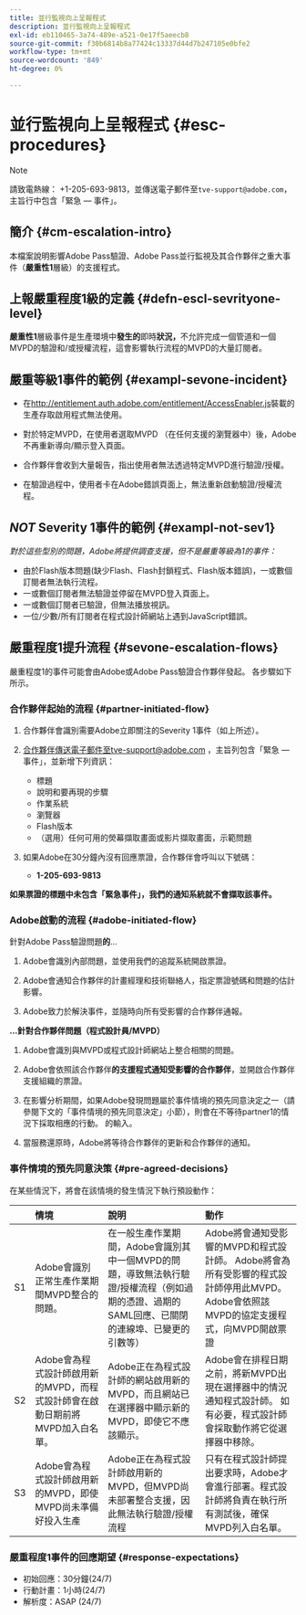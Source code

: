 ```yaml
---
title: 並行監視向上呈報程式
description: 並行監視向上呈報程式
exl-id: eb110465-3a74-489e-a521-0e17f5aeecb8
source-git-commit: f30b6814b8a77424c13337d44d7b247105e0bfe2
workflow-type: tm+mt
source-wordcount: '849'
ht-degree: 0%

---
```


# 並行監視向上呈報程式 {#esc-procedures}

>[!NOTE]
>
>請致電熱線： +1-205-693-9813，並傳送電子郵件至`tve-support@adobe.com`，主旨行中包含「緊急 — 事件」。


## 簡介 {#cm-escalation-intro}

本檔案說明影響Adobe Pass驗證、Adobe Pass並行監視及其合作夥伴之重大事件（**嚴重性1**&#x200B;層級）的支援程式。

## 上報嚴重程度1級的定義 {#defn-escl-sevrityone-level}

**嚴重性1**&#x200B;層級事件是生產環境中&#x200B;**發生的**&#x200B;即時&#x200B;**狀況，**&#x200B;不允許完成一個管道和一個MVPD的驗證和/或授權流程，這會影響執行流程的MVPD的大量訂閱者。

## 嚴重等級1事件的範例 {#exampl-sevone-incident}

* 在<http://entitlement.auth.adobe.com/entitlement/AccessEnabler.js>裝載的生產存取啟用程式無法使用。

* 對於特定MVPD，在使用者選取MVPD （在任何支援的瀏覽器中）後，Adobe不再重新導向/顯示登入頁面。

* 合作夥伴會收到大量報告，指出使用者無法透過特定MVPD進行驗證/授權。

* 在驗證過程中，使用者卡在Adobe錯誤頁面上，無法重新啟動驗證/授權流程。


## *NOT* Severity 1事件的範例 {#exampl-not-sev1}

*對於這些型別的問題，Adobe將提供調查支援，但不是嚴重等級為1的事件：*

* 由於Flash版本問題(缺少Flash、Flash封鎖程式、Flash版本錯誤)，一或數個訂閱者無法執行流程。
* 一或數個訂閱者無法驗證並停留在MVPD登入頁面上。
* 一或數個訂閱者已驗證，但無法播放視訊。
* 一位/少數/所有訂閱者在程式設計師網站上遇到JavaScript錯誤。

## 嚴重程度1提升流程 {#sevone-escalation-flows}

嚴重程度1的事件可能會由Adobe或Adobe Pass驗證合作夥伴發起。 各步驟如下所示。

### 合作夥伴起始的流程 {#partner-initiated-flow}

1. 合作夥伴會識別需要Adobe立即關注的Severity 1事件（如上所述）。

1. 合作夥伴傳送電子郵件至tve-support@adobe.com ，主旨列包含「緊急 — 事件」，並新增下列資訊：

   * 標題
   * 說明和要再現的步驟
   * 作業系統
   * 瀏覽器
   * Flash版本
   * （選用）任何可用的熒幕擷取畫面或影片擷取畫面，示範問題

1. 如果Adobe在30分鐘內沒有回應票證，合作夥伴會呼叫以下號碼：

   * **1-205-693-9813**


**如果票證的標題中未包含「緊急事件」，我們的通知系統就不會擷取該事件。**

### Adobe啟動的流程 {#adobe-initiated-flow}

針對Adobe Pass驗證問題&#x200B;**的**...

1. Adobe會識別內部問題，並使用我們的追蹤系統開啟票證。

1. Adobe會通知合作夥伴的計畫經理和技術聯絡人，指定票證號碼和問題的估計影響。

1. Adobe致力於解決事件，並隨時向所有受影響的合作夥伴通報。


**...針對合作夥伴問題（程式設計員/MVPD）**

1. Adobe會識別與MVPD或程式設計師網站上整合相關的問題。

1. Adobe會依照該合作夥伴&#x200B;**的支援程式通知受影響的合作夥伴**，並開啟合作夥伴支援組織的票證。

1. 在影響分析期間，如果Adobe發現問題屬於事件情境的預先同意決定之一（請參閱下文的「事件情境的預先同意決定」小節），則會在不等待partner1的情況下採取相應的行動。 的輸入。

1. 當服務還原時，Adobe將等待合作夥伴的更新和合作夥伴的通知。

### 事件情境的預先同意決策 {#pre-agreed-decisions}

在某些情況下，將會在該情境的發生情況下執行預設動作：

|    | 情境 | 說明 | 動作 |
|:---:|:---|:---|:---|
| S1 | Adobe會識別正常生產作業期間MVPD整合的問題。 | 在一般生產作業期間，Adobe會識別其中一個MVPD的問題，導致無法執行驗證/授權流程（例如過期的憑證、過期的SAML回應、已關閉的連線埠、已變更的引數等） | Adobe將會通知受影響的MVPD和程式設計師。 Adobe將會為所有受影響的程式設計師停用此MVPD。 Adobe會依照該MVPD的協定支援程式，向MVPD開啟票證 |
| S2 | Adobe會為程式設計師啟用新的MVPD，而程式設計師會在啟動日期前將MVPD加入白名單。 | Adobe正在為程式設計師的網站啟用新的MVPD，而且網站已在選擇器中顯示新的MVPD，即使它不應該顯示。 | Adobe會在排程日期之前，將新MVPD出現在選擇器中的情況通知程式設計師。 如有必要，程式設計師會採取動作將它從選擇器中移除。 |
| S3 | Adobe會為程式設計師啟用新的MVPD，即使MVPD尚未準備好投入生產 | Adobe正在為程式設計師啟用新的MVPD，但MVPD尚未部署整合支援，因此無法執行驗證/授權流程 | 只有在程式設計師提出要求時，Adobe才會進行部署。程式設計師將負責在執行所有測試後，確保MVPD列入白名單。 |

### 嚴重程度1事件的回應期望 {#response-expectations}

* 初始回應：30分鐘(24/7)
* 行動計畫：1小時(24/7)
* 解析度：ASAP (24/7)
